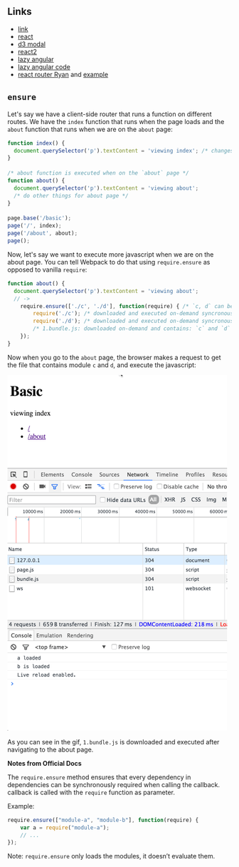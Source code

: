 ## Links

- [link](https://github.com/webpack/webpack/issues/162)
- [react](http://stackoverflow.com/questions/30263995/webpack-loading-code-split-bundles-on-the-fly)
- [d3 modal](http://stackoverflow.com/questions/33004926/webpack-require-ensure-large-modules)
- [react2](http://blog.netgusto.com/asynchronous-reactjs-component-loading-with-webpack/)
- [lazy angular](http://www.slideshare.net/rsnapp/lazy-angular-w-webpack)
- [lazy angular code](https://github.com/snapwich/lazy-angular-demo)
- [react router Ryan](https://medium.com/@ryanflorence/welcome-to-future-of-web-application-delivery-9750b7564d9f#.8bh16xgvo) and [example](https://github.com/rackt/example-react-router-server-rendering-lazy-routes)

## `ensure`

Let's say we have a client-side router that runs a function on different routes. We have the `index` function that runs when the page loads and the `about` function that runs when we are on the `about` page:


```javascript
function index() {
  document.querySelector('p').textContent = 'viewing index'; /* changes something on the page */
}

/* about function is executed when on the `about` page */
function about() {
  document.querySelector('p').textContent = 'viewing about';
  /* do other things for about page */
}

page.base('/basic');
page('/', index);
page('/about', about);
page();
```

Now, let's say we want to execute more javascript when we are on the about page. You can tell Webpack to do that using `require.ensure` as opposed to vanilla `require`:

```javascript
function about() {
  document.querySelector('p').textContent = 'viewing about';
  // ->
    require.ensure(['./c', './d'], function(require) { /* `c, d` can be syncronously required in the callback */
        require('./c'); /* downloaded and executed on-demand syncronously */
        require('./d'); /* downloaded and executed on-demand syncronously */
        /* 1.bundle.js: downloaded on-demand and contains: `c` and `d` */
    });
}
```

Now when you go to the `about` page, the browser makes a request to get the file that contains module `c` and `d`, and execute the javascript:

![ensure](demand.gif)

As you can see in the gif, `1.bundle.js` is downloaded and executed after navigating to the about page.

**Notes from Official Docs**

The `require.ensure` method ensures that every dependency in dependencies can be synchronously required when calling the callback. callback is called with the `require` function as parameter.

Example:

```javascript
require.ensure(["module-a", "module-b"], function(require) {
    var a = require("module-a");
    // ...
});
```
Note: `require.ensure` only loads the modules, it doesn’t evaluate them.

